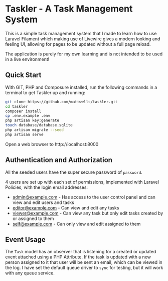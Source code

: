 # Taskler - A Task Management System

This is a simple task management system that I made to learn how to use Laravel Filament which 
making use of Livewire gives a modern looking and feeling UI, allowing for pages to be updated 
without a full page reload.

The application is purely for my own learning and is not intended to be used in a live environment!

## Quick Start

With GIT, PHP and Composure installed, run the following commands in a terminal to get Taskler
up and running:

```bash
git clone https://github.com/mattwells/taskler.git
cd taskler
composer install
cp .env.example .env
php artisan key:generate
touch database/database.sqlite
php artisan migrate --seed
php artisan serve
```

Open a web browser to http://localhost:8000

## Authentication and Authorization

All the seeded users have the super secure password of `password`.

4 users are set up with each set of permissions, implemented with Laravel Policies, with the 
login email addresses:

* admin@example.com - Has access to the user control panel and can view and edit users and tasks
* editor@example.com - Can view and edit any tasks
* viewer@example.com - Can view any task but only edit tasks created by or assigned to them
* self@example.com - Can only view and edit assigned to them

## Event Usage

The `Task` model has an observer that is listening for a created or updated event attached using
a PHP Attribute. If the task is updated with a new person assigned to it that user will be sent 
an email, which can be viewed in the log. I have set the default queue driver to `sync` for 
testing, but it will work with any queue service.
